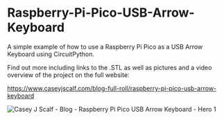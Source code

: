 # Raspberry-Pi-Pico-USB-Arrow-Keyboard
A simple example of how to use a Raspberry Pi Pico as a USB Arrow Keyboard using CircuitPython.

Find out more including links to the .STL as well as pictures and a video overview of the project on the full website:

https://www.caseyjscalf.com/blog-full-roll/raspberry-pi-pico-usb-arrow-keyboard

![Casey J Scalf - Blog - Raspberry Pi Pico USB Arrow Keyboard - Hero 1](https://user-images.githubusercontent.com/7865492/213886877-15c1ed1c-9348-4681-b9d3-cc42f4fd5cf1.JPG)
